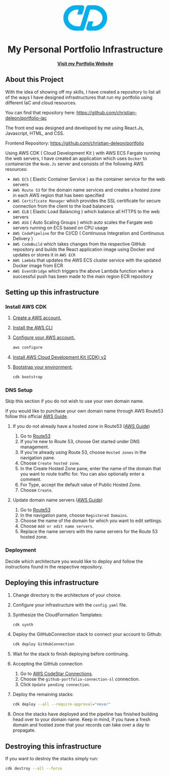 <div align="center">
  <a href="https://christiandeleon.me/">
    <img src="images/logo192.png" alt="Logo" height="80">
  </a>

   <h1 align="center">My Personal Portfolio Infrastructure</h1>
   <a href="https://github.com/othneildrew/Best-README-Template"><strong>Visit my Portfolio Website</strong></a>

</div>

## About this Project

With the idea of showing off my skills, I have created a repository to list all of the ways I have designed infrastructures that run my portfolio using different IaC and cloud resources.

You can find that repository here: https://github.com/christian-deleon/portfolio-iac

The front end was designed and developed by me using React.Js, Javascript, HTML, and CSS.

Frontend Repository: https://github.com/christian-deleon/portfolio

Using AWS CDK ( Cloud Development Kit ) with AWS ECS Fargate running the web servers, I have created an application which uses `Docker` to containerize the `Node.Js` server and consists of the following AWS resources:

- `AWS ECS` ( Elastic Container Service ) as the container service for the web servers
- `AWS Route 53` for the domain name services and creates a hosted zone in each AWS region that has been specified
- `AWS Certificate Manager` which provides the SSL certificate for secure connection from the client to the load balancers
- `AWS ELB` ( Elastic Load Balancing ) which balance all HTTPS to the web servers
- `AWS ASG` ( Auto Scaling Groups ) which auto scales the Fargate web servers running on ECS based on CPU usage
- `AWS CodePipeline` for the CI/CD ( Continuous Integration and Continuous Delivery )
- `AWS CodeBuild` which takes changes from the respective GitHub repository and builds the React application image using Docker and updates or stores it in `AWS ECR`
- `AWS Lambda` that updates the AWS ECS cluster service with the updated Docker image from ECR
- `AWS EventBridge` which triggers the above Lambda function when a successful push has been made to the main region ECR repository

## Setting up this infrastructure

### Install AWS CDK

1. [Create a AWS account.](https://docs.aws.amazon.com/accounts/latest/reference/manage-acct-creating.html)

2. [Install the AWS CLI](https://docs.aws.amazon.com/cli/latest/userguide/getting-started-install.html)

3. [Configure your AWS account.](https://docs.aws.amazon.com/cli/latest/userguide/cli-configure-quickstart.html)

   ```bash
   aws configure
   ```

4. [Install AWS Cloud Development Kit (CDK) v2](https://docs.aws.amazon.com/cdk/v2/guide/getting_started.html)

5. [Bootstrap your environment:](https://docs.aws.amazon.com/cdk/v2/guide/bootstrapping.html)
   
   ```bash
   cdk bootstrap
   ```

### DNS Setup

Skip this section if you do not wish to use your own domain name.

If you would like to purchase your own domain name through AWS Route53 follow this official [AWS Guide](https://docs.aws.amazon.com/Route53/latest/DeveloperGuide/domain-register.html#domain-register-procedure).

1. If you do not already have a hosted zone in Route53 ([AWS Guide](https://docs.aws.amazon.com/Route53/latest/DeveloperGuide/CreatingHostedZone.html))

   1. Go to [Route53](console.aws.amazon.com/route53)
   2. If you're new to Route 53, choose Get started under DNS management.
   3. If you're already using Route 53, choose `Hosted zones` in the navigation pane.
   4. Choose `Create hosted zone`.
   5. In the Create Hosted Zone pane, enter the name of the domain that you want to route traffic for. You can also optionally enter a comment.
   6. For Type, accept the default value of Public Hosted Zone.
   7. Choose `Create`.

2. Update domain name servers ([AWS Guide](https://docs.aws.amazon.com/Route53/latest/DeveloperGuide/domain-name-servers-glue-records.html#domain-name-servers-glue-records-adding-changing))
   1. Go to [Route53](console.aws.amazon.com/route53)
   2. In the navigation pane, choose `Registered Domains`.
   3. Choose the name of the domain for which you want to edit settings.
   4. Choose `Add or edit name servers`.
   5. Replace the name servers with the name servers for the Route 53 hosted zone.

### Deployment

Decide which architecture you would like to deploy and follow the instructions found in the respective repository.

## Deploying this infrastructure

1. Change directory to the architecture of your choice.

2. Configure your infrastructure with the `config.yaml` file.

3. Synthesize the CloudFormation Templates:
    ```bash
    cdk synth
    ```

4. Deploy the GitHubConnection stack to connect your account to Github:
   ```bash
   cdk deploy GitHubConnection
   ```
    
5. Wait for the stack to finish deploying before continuing.

6. Accepting the GitHub connection 
   
   1. Go to [AWS CodeStar Connections](https://us-east-1.console.aws.amazon.com/codesuite/settings/connections).
   2. Choose the `github-portfolio-connection-sl` connection.
   3. Click `Update pending connection`.

7. Deploy the remaining stacks:
   ```bash
   cdk deploy --all --require-approval="never"
   ``` 

8. Once the stacks have deployed and the pipeline has finished building head over to your domain name. Keep in mind, if you have a fresh domain and hosted zone that your records can take over a day to propagate.

## Destroying this infrastructure

If you want to destroy the stacks simply run:
   ```bash
   cdk destroy --all --force
   ```
